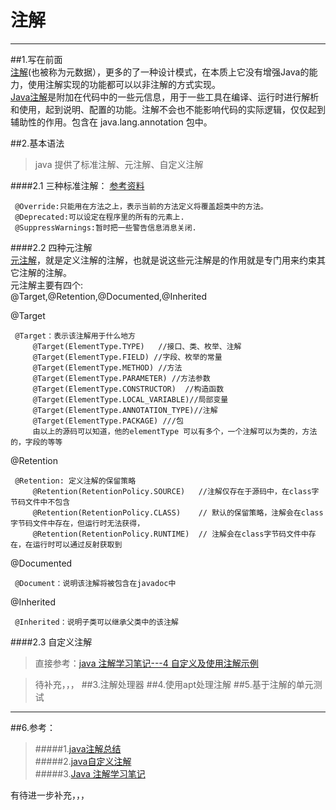 注解
====
***
##1.写在前面  
[注解](http://www.blogjava.net/neverend/archive/2012/01/30/369003.html)(也被称为元数据），更多的了一种设计模式，在本质上它没有增强Java的能力，使用注解实现的功能都可以以非注解的方式实现。  
[Java注解](http://www.cnblogs.com/xd502djj/archive/2012/07/26/2610040.html)是附加在代码中的一些元信息，用于一些工具在编译、运行时进行解析和使用，起到说明、配置的功能。注解不会也不能影响代码的实际逻辑，仅仅起到辅助性的作用。包含在 java.lang.annotation 包中。

   

##2.基本语法

>java 提供了标准注解、元注解、自定义注解  


####2.1 三种标准注解：
[参考资料](http://wanqiufeng.blog.51cto.com/409430/458883)


     @Override:只能用在方法之上，表示当前的方法定义将覆盖超类中的方法。 
     @Deprecated:可以设定在程序里的所有的元素上.  
     @SuppressWarnings:暂时把一些警告信息消息关闭.  
     
     

####2.2 四种元注解  
[元注解](http://www.cnblogs.com/xd502djj/archive/2012/07/26/2610040.html)，就是定义注解的注解，也就是说这些元注解是的作用就是专门用来约束其它注解的注解。  
元注解主要有四个:  
@Target,@Retention,@Documented,@Inherited      

@Target

     @Target：表示该注解用于什么地方
         @Target(ElementType.TYPE)   //接口、类、枚举、注解  
         @Target(ElementType.FIELD) //字段、枚举的常量
         @Target(ElementType.METHOD) //方法
         @Target(ElementType.PARAMETER) //方法参数
         @Target(ElementType.CONSTRUCTOR)  //构造函数
         @Target(ElementType.LOCAL_VARIABLE)//局部变量
         @Target(ElementType.ANNOTATION_TYPE)//注解
         @Target(ElementType.PACKAGE) ///包   
         由以上的源码可以知道，他的elementType 可以有多个，一个注解可以为类的，方法的，字段的等等  
         
         
@Retention

     @Retention: 定义注解的保留策略  
         @Retention(RetentionPolicy.SOURCE)   //注解仅存在于源码中，在class字节码文件中不包含
         @Retention(RetentionPolicy.CLASS)    // 默认的保留策略，注解会在class字节码文件中存在，但运行时无法获得，
         @Retention(RetentionPolicy.RUNTIME)  // 注解会在class字节码文件中存在，在运行时可以通过反射获取到
      
@Documented  

     @Document：说明该注解将被包含在javadoc中  
@Inherited 
    
     @Inherited：说明子类可以继承父类中的该注解
    

####2.3 自定义注解  
>直接参考：[java 注解学习笔记---4 自定义及使用注解示例](http://wanqiufeng.blog.51cto.com/409430/458883) 

>待补充，，，
##3.注解处理器
##4.使用apt处理注解
##5.基于注解的单元测试  

***  
##6.参考：  
>#####1.[java注解总结](http://www.blogjava.net/neverend/archive/2012/01/30/369003.html)   
>#####2.[java自定义注解](http://www.cnblogs.com/xd502djj/archive/2012/07/26/2610040.html)  
>#####3.[Java 注解学习笔记](http://wanqiufeng.blog.51cto.com/409430/458883)
      
  
有待进一步补充，，，
